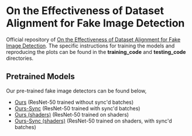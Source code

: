 # On the Effectiveness of Dataset Alignment for Fake Image Detection

Official repository of [On the Effectiveness of Dataset Alignment for Fake Image Detection](https://arxiv.org/abs/2410.11835). The specific instructions for training the models and reproducing the plots can be found in the **training_code** and **testing_code** directories.

## Pretrained Models

Our pre-trained fake image detectors can be found below,
- [Ours](https://drive.google.com/file/d/11FHMSziQwEaGPPUbrU8J_aIWjKmxoFOj/view?usp=sharing) (ResNet-50 trained without sync'd batches)
- [Ours-Sync](https://drive.google.com/file/d/1_eku8XOzDjKFKRYf-ZAtKsthJrkI4lJ6/view?usp=sharing) (ResNet-50 trained with sync'd batches)
- [Ours (shaders)](https://drive.google.com/file/d/1dnMgojE1_euE1QJunu58yBNaxz8oogk3/view?usp=sharing) (ResNet-50 trained on shaders)
- [Ours-Sync (shaders)](https://drive.google.com/file/d/1iSzFldol0BTuZ0tU0-ZTRr9ql-3EKS_6/view?usp=sharing) (ResNet-50 trained on shaders, with sync'd batches)

